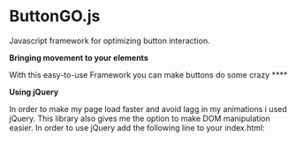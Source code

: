 # ButtonGO.js
Javascript framework for optimizing button interaction.

<b> Bringing movement to your elements </b>

With this easy-to-use Framework you can make buttons do some crazy ****

<b> Using jQuery </b>

In order to make my page load faster and avoid lagg in my animations i used jQuery. 
This library also gives me the option to make DOM manipulation easier.
In order to use jQuery add the following line to your index.html:

> <script src="https://ajax.googleapis.com/ajax/libs/jquery/3.2.1/jquery.min.js">

<b>How to use</b>

In order to make buttons do something you must give them the right ID.
These are the following ID's you can currently use:

<button id='buttonGOrandom'>Randomize</button>

<button id='buttonGOupANDdown'>Float</button>

<button id='buttonGOupANDdownHOVER'>FloatHover</button>

<button id="buttonGOdown">Down</button>

<button id="buttonGOup">Up</button>

<button id="buttonGOleft">Left</button>

<button id="buttonGOright">Right</button>

<button id='buttonGOfly'>Fly</button>



